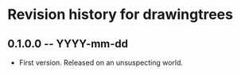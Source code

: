 # Revision history for drawingtrees

## 0.1.0.0 -- YYYY-mm-dd

* First version. Released on an unsuspecting world.
